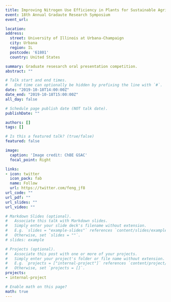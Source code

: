 ```yaml
---
title: Improving Nitrogen Use Efficiency in Plants for Sustainable Agriculture
event: 18th Annual Gradaute Research Symposium
event_url: 

location: 
address:
  street: University of Illinois at Urbana-Champaign
  city: Urbana
  region: IL
  postcode: '61801'
  country: United States

summary: Graduate resesarch oral presentation competition. 
abstract: ""

# Talk start and end times.
#   End time can optionally be hidden by prefixing the line with `#`.
date: "2019-10-18T14:00:00Z"
date_end: "2019-10-18T15:00:00Z"
all_day: false

# Schedule page publish date (NOT talk date).
publishDate: ""

authors: []
tags: []

# Is this a featured talk? (true/false)
featured: false

image:
  caption: 'Image credit: ChBE GSAC'
  focal_point: Right

links:
- icon: twitter
  icon_pack: fab
  name: Follow
  url: https://twitter.com/feng_jf8
url_code: ""
url_pdf: ""
url_slides: ""
url_video: ""

# Markdown Slides (optional).
#   Associate this talk with Markdown slides.
#   Simply enter your slide deck's filename without extension.
#   E.g. `slides = "example-slides"` references `content/slides/example-slides.md`.
#   Otherwise, set `slides = ""`.
# slides: example

# Projects (optional).
#   Associate this post with one or more of your projects.
#   Simply enter your project's folder or file name without extension.
#   E.g. `projects = ["internal-project"]` references `content/project/deep-learning/index.md`.
#   Otherwise, set `projects = []`.
projects:
- internal-project

# Enable math on this page?
math: true
---
```


